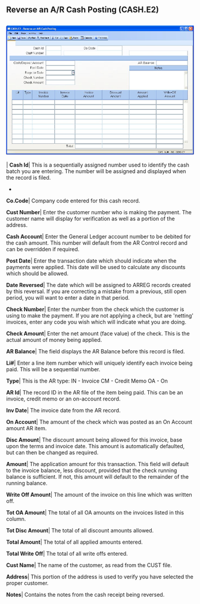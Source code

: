 ## Reverse an A/R Cash Posting (CASH.E2)
<PageHeader />

##

![](./CASH-E2-1.jpg)

| **Cash Id**|  This is a sequentially assigned number used to identify the
cash batch you are entering. The number will be assigned and displayed when
the record is filed.

-  
**Co.Code**|  Company code entered for this cash record.

**Cust Number**|  Enter the customer number who is making the payment. The
customer name will display for verification as well as a portion of the
address.

**Cash Account**|  Enter the General Ledger account number to be debited for
the cash amount. This number will default from the AR Control record and can
be overridden if required.

**Post Date**|  Enter the transaction date which should indicate when the
payments were applied. This date will be used to calculate any discounts which
should be allowed.

**Date Reversed**|  The date which will be assigned to ARREG records created
by this reversal. If you are correcting a mistake from a previous, still open
period, you will want to enter a date in that period.

**Check Number**|  Enter the number from the check which the customer is using
to make the payment. If you are not applying a check, but are 'netting'
invoices, enter any code you wish which will indicate what you are doing.

**Check Amount**|  Enter the net amount (face value) of the check. This is the
actual amount of money being applied.

**AR Balance**|  The field displays the AR Balance before this record is
filed.

**Li#**|  Enter a line item number which will uniquely identify each invoice
being paid. This will be a sequential number.

**Type**|  This is the AR type: IN - Invoice CM - Credit Memo OA - On

**AR Id**|  The record ID in the AR file of the item being paid. This can be
an invoice, credit memo or an on-account record.

**Inv Date**|  The invoice date from the AR record.

**On Account**|  The amount of the check which was posted as an On Account
amount AR item.

**Disc Amount**|  The discount amount being allowed for this invoice, base
upon the terms and invoice date. This amount is automatically defaulted, but
can then be changed as required.

**Amount**|  The application amount for this transaction. This field will
default to the invoice balance, less discount, provided that the check running
balance is sufficient. If not, this amount will default to the remainder of
the running balance.

**Write Off Amount**|  The amount of the invoice on this line which was
written off.

**Tot OA Amount**|  The total of all OA amounts on the invoices listed in this
column.

**Tot Disc Amount**|  The total of all discount amounts allowed.

**Total Amount**|  The total of all applied amounts entered.

**Total Write Off**|  The total of all write offs entered.

**Cust Name**|  The name of the customer, as read from the CUST file.

**Address**|  This portion of the address is used to verify you have selected
the proper customer.

**Notes**|  Contains the notes from the cash receipt being reversed.


<badge text= "Version 8.10.57 " vertical="middle" />

<PageFooter />
